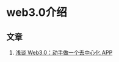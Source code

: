 # web3.0介绍

## 文章

1. [浅谈 Web3.0：动手做一个去中心化 APP](https://mp.weixin.qq.com/s?__biz=MjM5ODYwMjI2MA==&mid=2649772097&idx=1&sn=3022360a1ba410b59c776354c63e418a&scene=21#wechat_redirect)
